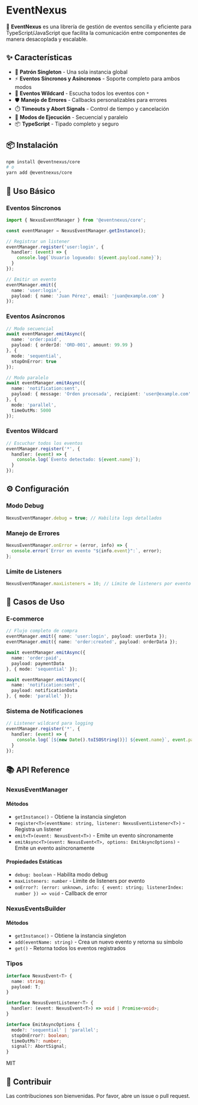 # EventNexus

🚀 **EventNexus** es una librería de gestión de eventos sencilla y eficiente para TypeScript/JavaScript que facilita la comunicación entre componentes de manera desacoplada y escalable.

## ✨ Características

- 🎯 **Patrón Singleton** - Una sola instancia global
- ⚡ **Eventos Síncronos y Asíncronos** - Soporte completo para ambos modos
- 🌟 **Eventos Wildcard** - Escucha todos los eventos con `*`
- 🛡️ **Manejo de Errores** - Callbacks personalizables para errores
- ⏱️ **Timeouts y Abort Signals** - Control de tiempo y cancelación
- 🔧 **Modos de Ejecución** - Secuencial y paralelo
- 📦 **TypeScript** - Tipado completo y seguro

## 📦 Instalación

```bash
npm install @eventnexus/core
# o
yarn add @eventnexus/core
```

## 🚀 Uso Básico

### Eventos Síncronos

```typescript
import { NexusEventManager } from '@eventnexus/core';

const eventManager = NexusEventManager.getInstance();

// Registrar un listener
eventManager.register('user:login', {
  handler: (event) => {
    console.log(`Usuario logueado: ${event.payload.name}`);
  }
});

// Emitir un evento
eventManager.emit({
  name: 'user:login',
  payload: { name: 'Juan Pérez', email: 'juan@example.com' }
});
```

### Eventos Asíncronos

```typescript
// Modo secuencial
await eventManager.emitAsync({
  name: 'order:paid',
  payload: { orderId: 'ORD-001', amount: 99.99 }
}, {
  mode: 'sequential',
  stopOnError: true
});

// Modo paralelo
await eventManager.emitAsync({
  name: 'notification:sent',
  payload: { message: 'Orden procesada', recipient: 'user@example.com' }
}, {
  mode: 'parallel',
  timeOutMs: 5000
});
```

### Eventos Wildcard

```typescript
// Escuchar todos los eventos
eventManager.register('*', {
  handler: (event) => {
    console.log(`Evento detectado: ${event.name}`);
  }
});
```


## ⚙️ Configuración

### Modo Debug

```typescript
NexusEventManager.debug = true; // Habilita logs detallados
```

### Manejo de Errores

```typescript
NexusEventManager.onError = (error, info) => {
  console.error(`Error en evento "${info.event}":`, error);
};
```

### Límite de Listeners

```typescript
NexusEventManager.maxListeners = 10; // Límite de listeners por evento
```

## 🎯 Casos de Uso

### E-commerce

```typescript
// Flujo completo de compra
eventManager.emit({ name: 'user:login', payload: userData });
eventManager.emit({ name: 'order:created', payload: orderData });

await eventManager.emitAsync({
  name: 'order:paid',
  payload: paymentData
}, { mode: 'sequential' });

await eventManager.emitAsync({
  name: 'notification:sent',
  payload: notificationData
}, { mode: 'parallel' });
```

### Sistema de Notificaciones

```typescript
// Listener wildcard para logging
eventManager.register('*', {
  handler: (event) => {
    console.log(`[${new Date().toISOString()}] ${event.name}`, event.payload);
  }
});
```



## 📚 API Reference

### NexusEventManager

#### Métodos

- `getInstance()` - Obtiene la instancia singleton
- `register<T>(eventName: string, listener: NexusEventListener<T>)` - Registra un listener
- `emit<T>(event: NexusEvent<T>)` - Emite un evento síncronamente
- `emitAsync<T>(event: NexusEvent<T>, options: EmitAsyncOptions)` - Emite un evento asíncronamente

#### Propiedades Estáticas

- `debug: boolean` - Habilita modo debug
- `maxListeners: number` - Límite de listeners por evento
- `onError?: (error: unknown, info: { event: string; listenerIndex: number }) => void` - Callback de error

### NexusEventsBuilder

#### Métodos

- `getInstance()` - Obtiene la instancia singleton
- `add(eventName: string)` - Crea un nuevo evento y retorna su símbolo
- `get()` - Retorna todos los eventos registrados

### Tipos

```typescript
interface NexusEvent<T> {
  name: string;
  payload: T;
}

interface NexusEventListener<T> {
  handler: (event: NexusEvent<T>) => void | Promise<void>;
}

interface EmitAsyncOptions {
  mode?: 'sequential' | 'parallel';
  stopOnError?: boolean;
  timeOutMs?: number;
  signal?: AbortSignal;
}
```


MIT

## 🤝 Contribuir

Las contribuciones son bienvenidas. Por favor, abre un issue o pull request.

